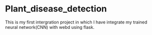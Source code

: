 # Plant_disease_detection
This is my first intergration project in which I have integrate my trained neural network(CNN) with webd using flask.
